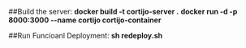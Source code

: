 ##Build the server:
**docker build -t cortijo-server .**
**docker run -d -p 8000:3000 --name cortijo cortijo-container**

##Run Funcioanl Deployment:
**sh redeploy.sh**
